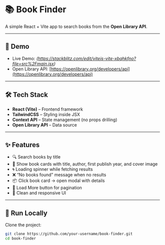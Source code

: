 # 📚 Book Finder  
A simple React + Vite app to search books from the **Open Library API**.  

---

## 🔗 Demo  
- Live Demo: *(https://stackblitz.com/edit/vitejs-vite-xbqhkfno?file=src%2Fmain.jsx)*  
- Open Library API: [https://openlibrary.org/developers/api](https://openlibrary.org/developers/api)  

---

## 🛠 Tech Stack  
- **React (Vite)** – Frontend framework  
- **TailwindCSS** – Styling inside JSX  
- **Context API** – State management (no props drilling)  
- **Open Library API** – Data source  

---

## ✨ Features  
- 🔍 Search books by title  
- 📖 Show book cards with title, author, first publish year, and cover image  
- 🌀 Loading spinner while fetching results  
- ❌ “No books found” message when no results  
- 📦 Click book card → open modal with details  
- 📜 Load More button for pagination  
- 🎨 Clean and responsive UI  

---

## 🚀 Run Locally  

Clone the project:  
```bash
git clone https://github.com/your-username/book-finder.git
cd book-finder
